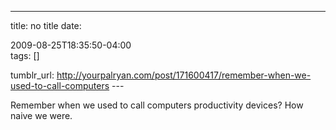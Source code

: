 ---
title: no title
date:

 2009-08-25T18:35:50-04:00  
tags:  []

tumblr_url:
http://yourpalryan.com/post/171600417/remember-when-we-used-to-call-computers
\-\--

Remember when we used to call computers productivity devices? How naive
we were.

